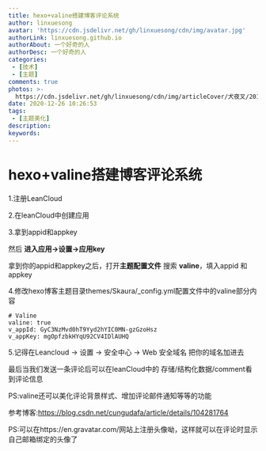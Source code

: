 ```yaml
---
title: hexo+valine搭建博客评论系统
author: linxuesong
avatar: 'https://cdn.jsdelivr.net/gh/linxuesong/cdn/img/avatar.jpg'
authorLink: linxuesong.github.io
authorAbout: 一个好奇的人
authorDesc: 一个好奇的人
categories: 
 - [技术]
 - [主题]
comments: true
photos: >-
  https://cdn.jsdelivr.net/gh/linxuesong/cdn/img/articleCover/犬夜叉/201204113622-2-lp.jpg
date: 2020-12-26 10:26:53
tags: 
 - [主题美化]
description:
keywords:
---
```

# hexo+valine搭建博客评论系统

1.注册LeanCloud

2.在leanCloud中创建应用

3.拿到appid和appkey

然后 **进入应用->设置->应用key**

拿到你的appid和appkey之后，打开**主题配置文件** 搜索 **valine**，填入appid 和 appkey

4.修改hexo博客主题目录themes/Skaura/_config.yml配置文件中的valine部分内容

```
# Valine
valine: true
v_appId: GyC3NzMvd0hT9Yyd2hYIC0MN-gzGzoHsz
v_appKey: mgOpfzbkHYqU92CV4IDlAUHQ
```

5.记得在Leancloud -> 设置 -> 安全中心 -> Web 安全域名 把你的域名加进去





最后当我们发送一条评论后可以在leanCloud中的   存储/结构化数据/comment看到评论信息



PS:valine还可以美化评论背景样式、增加评论邮件通知等等的功能

参考博客:https://blog.csdn.net/cungudafa/article/details/104281764

PS:可以在https://en.gravatar.com/网站上注册头像呦，这样就可以在评论时显示自己邮箱绑定的头像了